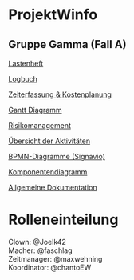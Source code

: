 # ProjektWinfo
## Gruppe Gamma (Fall A)

[Lastenheft](https://moodle.w-hs.de/pluginfile.php/485234/mod_resource/content/3/20240411_Lastenheft_DVProjektWinfo_SS2024_Autovermietung.pdf)  

[Logbuch](https://github.com/chantoEW/ProjektWinfo/issues)

[Zeiterfassung & Kostenplanung](https://w-hs.sciebo.de/f/312592459)   

[Gantt Diagramm](https://w-hs.sciebo.de/f/313560067)   

[Risikomanagement](https://github.com/chantoEW/ProjektWinfo/wiki/Dokumentation#risikoanalyse)   

[Übersicht der Aktivitäten](https://github.com/chantoEW/ProjektWinfo/issues/14)  

[BPMN-Diagramme (Signavio)](https://academic.signavio.com/p/explorer#)  

[Komponentendiagramm]()

[Allgemeine Dokumentation]()

# Rolleneinteilung

Clown: @Joelk42   
Macher: @faschlag  
Zeitmanager: @maxwehning  
Koordinator: @chantoEW  
